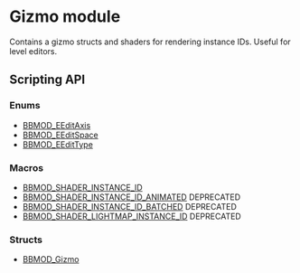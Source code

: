 # Gizmo module
Contains a gizmo structs and shaders for rendering instance IDs. Useful for level editors.

## Scripting API
### Enums
* [BBMOD_EEditAxis](./BBMOD_EEditAxis.html)
* [BBMOD_EEditSpace](./BBMOD_EEditSpace.html)
* [BBMOD_EEditType](./BBMOD_EEditType.html)

### Macros
* [BBMOD_SHADER_INSTANCE_ID](./BBMOD_SHADER_INSTANCE_ID.html)
* [BBMOD_SHADER_INSTANCE_ID_ANIMATED](./BBMOD_SHADER_INSTANCE_ID_ANIMATED.html) <span class="badge badge-warning">DEPRECATED</span>
* [BBMOD_SHADER_INSTANCE_ID_BATCHED](./BBMOD_SHADER_INSTANCE_ID_BATCHED.html) <span class="badge badge-warning">DEPRECATED</span>
* [BBMOD_SHADER_LIGHTMAP_INSTANCE_ID](./BBMOD_SHADER_LIGHTMAP_INSTANCE_ID.html) <span class="badge badge-warning">DEPRECATED</span>

### Structs
* [BBMOD_Gizmo](./BBMOD_Gizmo.html)
